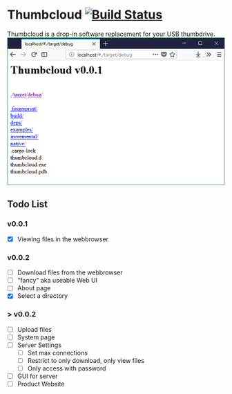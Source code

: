 # Thumbcloud [![Build Status](https://travis-ci.com/flofriday/thumbcloud.svg?branch=master)](https://travis-ci.com/flofriday/thumbcloud)
Thumbcloud is a drop-in software replacement for your USB thumbdrive.
![Screenshot](./screenshot.png)

## Todo List 
### v0.0.1
- [X] Viewing files in the webbrowser

### v0.0.2
- [ ] Download files from the webbrowser
- [ ] "fancy" aka useable Web UI
- [ ] About page
- [X] Select a directory

### > v0.0.2
- [ ] Upload files
- [ ] System page
- [ ] Server Settings
    - [ ] Set max connections
    - [ ] Restrict to only download, only view files
    - [ ] Only access with password
- [ ] GUI for server
- [ ] Product Website
